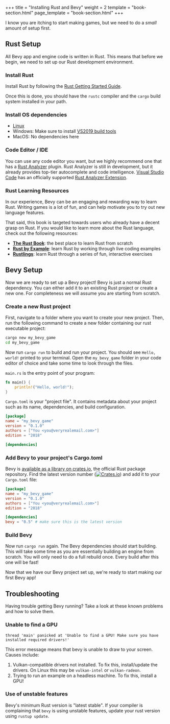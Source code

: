+++
title = "Installing Rust and Bevy"
weight = 2
template = "book-section.html"
page_template = "book-section.html"
+++

I know you are itching to start making games, but we need to do a _small_ amount of setup first.

## Rust Setup

All Bevy app and engine code is written in Rust. This means that before we begin, we need to set up our Rust development environment.

### Install Rust

Install Rust by following the [Rust Getting Started Guide](https://www.rust-lang.org/learn/get-started).

Once this is done, you should have the ```rustc``` compiler and the ```cargo``` build system installed in your path.

### Install OS dependencies

* [Linux](https://github.com/bevyengine/bevy/blob/main/docs/linux_dependencies.md)
* Windows: Make sure to install [VS2019 build tools](https://visualstudio.microsoft.com/thank-you-downloading-visual-studio/?sku=BuildTools&rel=16)
* MacOS: No dependencies here

### Code Editor / IDE

You can use any code editor you want, but we highly recommend one that has a [Rust Analyzer](https://github.com/rust-analyzer/rust-analyzer) plugin. Rust Analyzer is still in development, but it already provides top-tier autocomplete and code intelligence. [Visual Studio Code](https://code.visualstudio.com/) has an officially supported [Rust Analyzer Extension](https://marketplace.visualstudio.com/items?itemName=matklad.rust-analyzer).

### Rust Learning Resources

In our experience, Bevy can be an engaging and rewarding way to learn Rust.
Writing games is a lot of fun, and can help motivate you to try out new language features.

That said, this book is targeted towards users who already have a decent grasp on Rust.
If you would like to learn more about the Rust language, check out the following resources:

* [**The Rust Book**](https://doc.rust-lang.org/book/): the best place to learn Rust from scratch
* [**Rust by Example**](https://doc.rust-lang.org/rust-by-example/): learn Rust by working through live coding examples
* [**Rustlings**](https://github.com/rust-lang/rustlings): learn Rust through a series of fun, interactive exercises

## Bevy Setup

Now we are ready to set up a Bevy project! Bevy is just a normal Rust dependency. You can either add it to an existing Rust project or create a new one. For completeness we will assume you are starting from scratch.

### Create a new Rust project

First, navigate to a folder where you want to create your new project. Then, run the following command to create a new folder containing our rust executable project:

```sh
cargo new my_bevy_game
cd my_bevy_game
```

Now run `cargo run` to build and run your project. You should see `Hello, world!` printed to your terminal. Open the `my_bevy_game` folder in your code editor of choice and take some time to look through the files.

`main.rs` is the entry point of your program:

```rs
fn main() {
    println!("Hello, world!");
}
```

`Cargo.toml` is your "project file". It contains metadata about your project such as its name, dependencies, and build configuration.

```toml
[package]
name = "my_bevy_game"
version = "0.1.0"
authors = ["You <you@veryrealemail.com>"]
edition = "2018"

[dependencies]
```

### Add Bevy to your project's Cargo.toml

Bevy is [available as a library on crates.io](https://crates.io/crates/bevy), the official Rust package repository. Find the latest version number ([![Crates.io](https://img.shields.io/crates/v/bevy.svg)](https://crates.io/crates/bevy)) and add it to your `Cargo.toml` file:

```toml
[package]
name = "my_bevy_game"
version = "0.1.0"
authors = ["You <you@veryrealemail.com>"]
edition = "2018"

[dependencies]
bevy = "0.5" # make sure this is the latest version
```

### Build Bevy

Now run `cargo run` again. The Bevy dependencies should start building. This will take some time as you are essentially building an engine from scratch. You will only need to do a full rebuild once. Every build after this one will be fast!

Now that we have our Bevy project set up, we're ready to start making our first Bevy app!

## Troubleshooting

Having trouble getting Bevy running?
Take a look at these known problems and how to solve them.

### Unable to find a GPU

```
thread 'main' panicked at 'Unable to find a GPU! Make sure you have installed required drivers!'
```

This error message means that bevy is unable to draw to your screen.
Causes include:

1. Vulkan-compatible drivers not installed. To fix this, install/update the drivers. On Linux this may be `vulkan-intel` or `vulkan-radeon`.
2. Trying to run an example on a headless machine. To fix this, install a GPU!

### Use of unstable features

Bevy's minimum Rust version is "latest stable".
If your compiler is complaining that `bevy` is using unstable features, update your rust version using `rustup update`.
